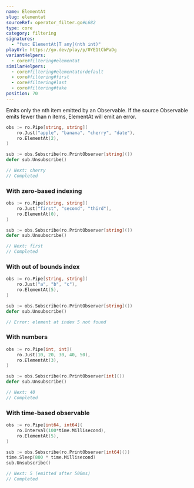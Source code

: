 ```yaml
---
name: ElementAt
slug: elementat
sourceRef: operator_filter.go#L682
type: core
category: filtering
signatures:
  - "func ElementAt[T any](nth int)"
playUrl: https://go.dev/play/p/0YE1tCbPaDg
variantHelpers:
  - core#filtering#elementat
similarHelpers:
  - core#filtering#elementatordefault
  - core#filtering#first
  - core#filtering#last
  - core#filtering#take
position: 70
---
```


Emits only the nth item emitted by an Observable. If the source Observable emits fewer than n items, ElementAt will emit an error.

```go
obs := ro.Pipe[string, string](
    ro.Just("apple", "banana", "cherry", "date"),
    ro.ElementAt(2),
)

sub := obs.Subscribe(ro.PrintObserver[string]())
defer sub.Unsubscribe()

// Next: cherry
// Completed
```

### With zero-based indexing

```go
obs := ro.Pipe[string, string](
    ro.Just("first", "second", "third"),
    ro.ElementAt(0),
)

sub := obs.Subscribe(ro.PrintObserver[string]())
defer sub.Unsubscribe()

// Next: first
// Completed
```

### With out of bounds index

```go
obs := ro.Pipe[string, string](
    ro.Just("a", "b", "c"),
    ro.ElementAt(5),
)

sub := obs.Subscribe(ro.PrintObserver[string]())
defer sub.Unsubscribe()

// Error: element at index 5 not found
```

### With numbers

```go
obs := ro.Pipe[int, int](
    ro.Just(10, 20, 30, 40, 50),
    ro.ElementAt(3),
)

sub := obs.Subscribe(ro.PrintObserver[int]())
defer sub.Unsubscribe()

// Next: 40
// Completed
```

### With time-based observable

```go
obs := ro.Pipe[int64, int64](
    ro.Interval(100*time.Millisecond),
    ro.ElementAt(5),
)

sub := obs.Subscribe(ro.PrintObserver[int64]())
time.Sleep(800 * time.Millisecond)
sub.Unsubscribe()

// Next: 5 (emitted after 500ms)
// Completed
```